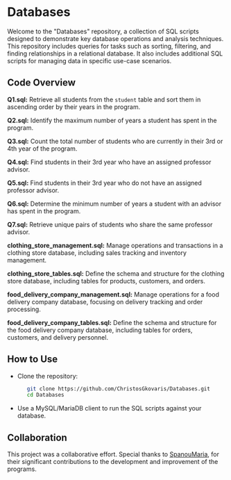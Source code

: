 # Databases
Welcome to the "Databases" repository, a collection of SQL scripts designed to demonstrate key database operations and analysis techniques.
This repository includes queries for tasks such as sorting, filtering, and finding relationships in a relational database. It also includes
additional SQL scripts for managing data in specific use-case scenarios.


## Code Overview
**Q1.sql:** Retrieve all students from the `student` table and sort them in ascending order by their years in the program.

**Q2.sql:** Identify the maximum number of years a student has spent in the program.

**Q3.sql:** Count the total number of students who are currently in their 3rd or 4th year of the program.

**Q4.sql:** Find students in their 3rd year who have an assigned professor advisor.

**Q5.sql:** Find students in their 3rd year who do not have an assigned professor advisor.

**Q6.sql:** Determine the minimum number of years a student with an advisor has spent in the program.

**Q7.sql:** Retrieve unique pairs of students who share the same professor advisor.

**clothing_store_management.sql:** Manage operations and transactions in a clothing store database, including sales tracking and inventory management.

**clothing_store_tables.sql:** Define the schema and structure for the clothing store database, including tables for products, customers, and orders.

**food_delivery_company_management.sql:** Manage operations for a food delivery company database, focusing on delivery tracking and order processing.

**food_delivery_company_tables.sql:** Define the schema and structure for the food delivery company database, including tables for orders, customers, and delivery personnel.


## How to Use
- Clone the repository:
  ```bash
     git clone https://github.com/ChristosGkovaris/Databases.git
     cd Databases
- Use a MySQL/MariaDB client to run the SQL scripts against your database.


## Collaboration
This project was a collaborative effort. Special thanks to [SpanouMaria](https://github.com/SpanouMaria), for their significant contributions to the development and improvement of the programs.
